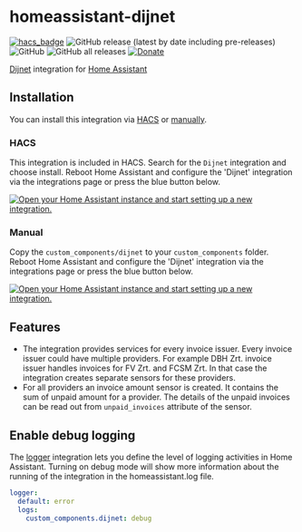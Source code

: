 # homeassistant-dijnet

[![hacs_badge](https://img.shields.io/badge/HACS-Default-41BDF5.svg)](https://github.com/hacs/integration)
![GitHub release (latest by date including pre-releases)](https://img.shields.io/github/v/release/laszlojakab/homeassistant-dijnet?include_prereleases)
![GitHub](https://img.shields.io/github/license/laszlojakab/homeassistant-dijnet?)
![GitHub all releases](https://img.shields.io/github/downloads/laszlojakab/homeassistant-dijnet/total)
[![Donate](https://img.shields.io/badge/donate-Coffee-yellow.svg)](https://www.buymeacoffee.com/laszlojakab)

[Dijnet](https://www.dijnet.hu/) integration for [Home Assistant](https://www.home-assistant.io/)

## Installation

You can install this integration via [HACS](#hacs) or [manually](#manual).

### HACS

This integration is included in HACS. Search for the `Dijnet` integration and choose install. Reboot Home Assistant and configure the 'Dijnet' integration via the integrations page or press the blue button below.

[![Open your Home Assistant instance and start setting up a new integration.](https://my.home-assistant.io/badges/config_flow_start.svg)](https://my.home-assistant.io/redirect/config_flow_start/?domain=dijnet)

### Manual

Copy the `custom_components/dijnet` to your `custom_components` folder. Reboot Home Assistant and configure the 'Dijnet' integration via the integrations page or press the blue button below.

[![Open your Home Assistant instance and start setting up a new integration.](https://my.home-assistant.io/badges/config_flow_start.svg)](https://my.home-assistant.io/redirect/config_flow_start/?domain=dijnet)

## Features

- The integration provides services for every invoice issuer. Every invoice issuer could have multiple providers. For example DBH Zrt. invoice issuer handles invoices for FV Zrt. and FCSM Zrt. In that case the integration creates separate sensors for these providers.
- For all providers an invoice amount sensor is created. It contains the sum of unpaid amount for a provider. The details of the unpaid invoices can be read out from `unpaid_invoices` attribute of the sensor.
<!-- - For all providers a calendar entity is created. These entities are disabled by default. You can enable them by selecting 'Enable entity' toggle. The calendar entity registers an event for every incoming invoice. The event start date is the issuance date of the invoice. The event end date is the deadline of the invoice. If the invoices is paid before deadline, the end date of the event became the payment date. If the invoice is not paid until deadline the event end date will be today. -->

## Enable debug logging

The [logger](https://www.home-assistant.io/integrations/logger/) integration lets you define the level of logging activities in Home Assistant. Turning on debug mode will show more information about the running of the integration in the homeassistant.log file.

```yaml
logger:
  default: error
  logs:
    custom_components.dijnet: debug
```